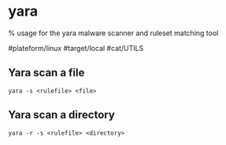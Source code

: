 # yara

% usage for the yara malware scanner and ruleset matching tool

#plateform/linux #target/local #cat/UTILS

## Yara scan a file
```
yara -s <rulefile> <file>
```

## Yara scan a directory
```
yara -r -s <rulefile> <directory>
```